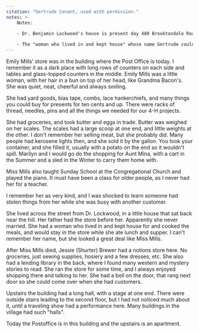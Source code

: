 ```yaml
---
citation: "Gertrude Conant, used with permission."
notes: >-
    Notes:

    - Dr. Benjamin Lockwood's house is present day 480 Brooktondale Road. Later, "Dr. Mary" Ridgway Tinker would live and practice there for a time. He was also a member of Brookton Congregational and built the Dalebrook apartments on the foundation of the Grist Mill in the 1920's. After Dr. Lockwood's death, E. D. Shurter placed a plaque in his honor outside Dalebrook that remains today.
  
    - The "woman who lived in and kept house" whose name Gertrude couldn't remember, is a reference to Ellen Gould.
---
```

Emily Mills' store was in the building where the Post Office is today. I remember it as a dark place with long rows of counters on each side and tables and glass-topped counters in the middle. Emily Mills was a little woman, with her hair in a bun on top of her head, like Grandma Bacon's. She was quiet, neat, cheerful and always smiling.

She had yard goods, bias tape, combs, lace hankerchiefs, and many things you could buy for presents for ten cents and up. There were racks of thread, needles, pins and all the things we needed for our 4-H projects.

She had groceries, and took butter and eggs in trade. Butter was weighed on her scales. The scales had a large scoop at one end, and little weights at the other. I don't remember her selling meat, but she probably did. Many people had kerosene lights then, and she sold it by the gallon. You took your container, and she filled it, usually with a potato on the end so it wouldn't spill. Marilyn and I would go do the shopping for Aunt Mina, with a cart in the Summer and a sled in the Winter to carry them home with.

Miss Mills also taught Sunday School at the Congregational Church and played the piano. It must have been a class for older people, as I never had her for a teacher. 

I remember her as very kind, and I was shocked to learn someone had stolen things from her while she was busy with another customer.

She lived across the street from Dr. Lockwood, in a little house that sat back near the hill. Her father had the store before her. Apparently she never married. She had a woman who lived in and kept house for and cooked the meals, and would stay in the store while she ate lunch and supper. I can't remember her name, but she looked a great deal like Miss Mills.

After Miss Mills died, Jessie (Shurter) Brewer had a notions store here. No groceries, just sewing supplies, hosiery and a few dresses, etc. She also had a lending library in the back, where I found many western and mystery stories to read. She ran the store for some time, and I always enjoyed shopping there and talking to her. She had a bell on the door, that rang next door so she could come over when she had customers.

Upstairs the building had a long hall, with a stage at one end. There were outside stairs leading to the second floor, but I had not noticed much about it, until a traveling show had a performance here. Many buildings in the village had such "halls".

Today the Postoffice is in this building and the upstairs is an apartment.